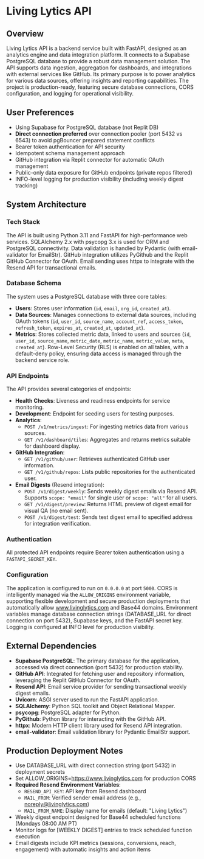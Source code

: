 # Living Lytics API

## Overview
Living Lytics API is a backend service built with FastAPI, designed as an analytics engine and data integration platform. It connects to a Supabase PostgreSQL database to provide a robust data management solution. The API supports data ingestion, aggregation for dashboards, and integrations with external services like GitHub. Its primary purpose is to power analytics for various data sources, offering insights and reporting capabilities. The project is production-ready, featuring secure database connections, CORS configuration, and logging for operational visibility.

## User Preferences
- Using Supabase for PostgreSQL database (not Replit DB)
- **Direct connection preferred** over connection pooler (port 5432 vs 6543) to avoid pgBouncer prepared statement conflicts
- Bearer token authentication for API security
- Idempotent schema management approach
- GitHub integration via Replit connector for automatic OAuth management
- Public-only data exposure for GitHub endpoints (private repos filtered)
- INFO-level logging for production visibility (including weekly digest tracking)

## System Architecture

### Tech Stack
The API is built using Python 3.11 and FastAPI for high-performance web services. SQLAlchemy 2.x with psycopg 3.x is used for ORM and PostgreSQL connectivity. Data validation is handled by Pydantic (with email-validator for EmailStr). GitHub integration utilizes PyGithub and the Replit GitHub Connector for OAuth. Email sending uses httpx to integrate with the Resend API for transactional emails.

### Database Schema
The system uses a PostgreSQL database with three core tables:
- **Users**: Stores user information (`id`, `email`, `org_id`, `created_at`).
- **Data Sources**: Manages connections to external data sources, including OAuth tokens (`id`, `user_id`, `source_name`, `account_ref`, `access_token`, `refresh_token`, `expires_at`, `created_at`, `updated_at`).
- **Metrics**: Stores collected metric data, linked to users and sources (`id`, `user_id`, `source_name`, `metric_date`, `metric_name`, `metric_value`, `meta`, `created_at`).
Row-Level Security (RLS) is enabled on all tables, with a default-deny policy, ensuring data access is managed through the backend service role.

### API Endpoints
The API provides several categories of endpoints:
- **Health Checks**: Liveness and readiness endpoints for service monitoring.
- **Development**: Endpoint for seeding users for testing purposes.
- **Analytics**:
    - `POST /v1/metrics/ingest`: For ingesting metrics data from various sources.
    - `GET /v1/dashboard/tiles`: Aggregates and returns metrics suitable for dashboard display.
- **GitHub Integration**:
    - `GET /v1/github/user`: Retrieves authenticated GitHub user information.
    - `GET /v1/github/repos`: Lists public repositories for the authenticated user.
- **Email Digests** (Resend integration):
    - `POST /v1/digest/weekly`: Sends weekly digest emails via Resend API. Supports `scope: "email"` for single user or `scope: "all"` for all users.
    - `GET /v1/digest/preview`: Returns HTML preview of digest email for visual QA (no email sent).
    - `POST /v1/digest/test`: Sends test digest email to specified address for integration verification.

### Authentication
All protected API endpoints require Bearer token authentication using a `FASTAPI_SECRET_KEY`.

### Configuration
The application is configured to run on `0.0.0.0` at port `5000`. CORS is intelligently managed via the `ALLOW_ORIGINS` environment variable, supporting flexible development and secure production deployments that automatically allow www.livinglytics.com and Base44 domains. Environment variables manage database connection strings (DATABASE_URL for direct connection on port 5432), Supabase keys, and the FastAPI secret key. Logging is configured at INFO level for production visibility.

## External Dependencies
- **Supabase PostgreSQL**: The primary database for the application, accessed via direct connection (port 5432) for production stability.
- **GitHub API**: Integrated for fetching user and repository information, leveraging the Replit GitHub Connector for OAuth.
- **Resend API**: Email service provider for sending transactional weekly digest emails.
- **Uvicorn**: ASGI server used to run the FastAPI application.
- **SQLAlchemy**: Python SQL toolkit and Object Relational Mapper.
- **psycopg**: PostgreSQL adapter for Python.
- **PyGithub**: Python library for interacting with the GitHub API.
- **httpx**: Modern HTTP client library used for Resend API integration.
- **email-validator**: Email validation library for Pydantic EmailStr support.

## Production Deployment Notes
- Use DATABASE_URL with direct connection string (port 5432) in deployment secrets
- Set ALLOW_ORIGINS=https://www.livinglytics.com for production CORS
- **Required Resend Environment Variables**:
  - `RESEND_API_KEY`: API key from Resend dashboard
  - `MAIL_FROM`: Verified sender email address (e.g., noreply@livinglytics.com)
  - `MAIL_FROM_NAME`: Display name for emails (default: "Living Lytics")
- Weekly digest endpoint designed for Base44 scheduled functions (Mondays 08:00 AM PT)
- Monitor logs for [WEEKLY DIGEST] entries to track scheduled function execution
- Email digests include KPI metrics (sessions, conversions, reach, engagement) with automatic insights and action items